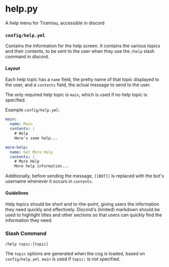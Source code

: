 # help.py
A help menu for Tiramisu, accessible in discord

### `config/help.yml`

Contains the information for the help screen. It contains the various topics and their contents, to be sent to the user when they use the `/help` slash command in discord. 

#### Layout
Each help topic has a `name` field, the pretty name of that topic displayed to the user, and a `contents` field, the actual message to send to the user.

The only required help topic is `main`, which is used if no help topic is specified.

Example `config/help.yml`:
```yml
main:
  name: Main
  contents: |
    # Help
    Here's some help...

more-help:
  name: Get More Help
  contents: |
    # More Help
    More help information...
```

Additionally, before sending the message, `[[BOT]]` is replaced with the bot's username whenever it occurs in `contents`.

#### Guidelines
Help topics should be short and to-the-point, giving users the information they need quickly and effectively. Discord's (limited) markdown should be used to highlight titles and other sections so that users can quickly find the information they need.


### Slash Command
```
/help topic:[topic]
```
The `topic` options are generated when the cog is loaded, based on `config/help.yml`. `main` is used if `topic:` is not specified.